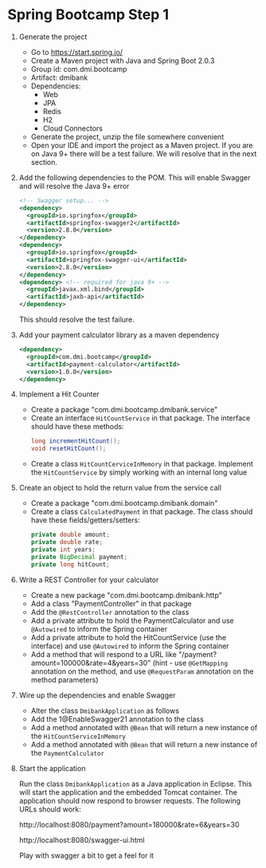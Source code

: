 # Spring Bootcamp Step 1

1. Generate the project

    - Go to https://start.spring.io/
    - Create a Maven project with Java and Spring Boot 2.0.3
    - Group id: com.dmi.bootcamp
    - Artifact: dmibank
    - Dependencies:
        - Web
        - JPA
        - Redis
        - H2
        - Cloud Connectors
    - Generate the project, unzip the file somewhere convenient
    - Open your IDE and import the project as a Maven project. If you are on Java 9+ there will be a test failure. We will resolve that in the next section.

2. Add the following dependencies to the POM. This will enable Swagger and will resolve the Java 9+ error

    ```xml
    <!-- Swagger setup... -->
    <dependency>
      <groupId>io.springfox</groupId>
      <artifactId>springfox-swagger2</artifactId>
      <version>2.8.0</version>
    </dependency>
    <dependency>
      <groupId>io.springfox</groupId>
      <artifactId>springfox-swagger-ui</artifactId>
      <version>2.8.0</version>
    </dependency>
    <dependency> <!-- required for java 9+ -->
      <groupId>javax.xml.bind</groupId>
      <artifactId>jaxb-api</artifactId>
    </dependency>
    ```

    This should resolve the test failure.

3. Add your payment calculator library as a maven dependency  

    ```xml
    <dependency>
      <groupId>com.dmi.bootcamp</groupId>
      <artifactId>payment-calculator</artifactId>
      <version>1.0.0</version>
    </dependency>
    ```

4. Implement a Hit Counter

    - Create a package "com.dmi.bootcamp.dmibank.service"
    - Create an interface `HitCountService` in that package. The interface should have these methods:
        ```java
        long incrementHitCount();
        void resetHitCount();
        ```
    - Create a class `HitCountCerviceInMemory` in that package. Implement the `HitCountService` by simply working with an internal long value

5. Create an object to hold the return value from the service call

    - Create a package "com.dmi.bootcamp.dmibank.domain"
    - Create a class `CalculatedPayment` in that package. The class should have these fields/getters/setters:
        ```java
        private double amount;
        private double rate;
        private int years;
        private BigDecimal payment;
        private long hitCount;
        ```

6. Write a REST Controller for your calculator

    - Create a new package "com.dmi.bootcamp.dmibank.http"
    - Add a class "PaymentController" in that package
    - Add the `@RestController` annotation to the class
    - Add a private attribute to hold the PaymentCalculator and use `@Autowired` to inform the Spring container
    - Add a private attribute to hold the HitCountService (use the interface) and use `@Autowired` to inform the Spring container
    - Add a method that will respond to a URL like "/payment?amount=100000&rate=4&years=30" (hint - use `@GetMapping` annotation on the method, and use `@RequestParam` annotation on the method parameters)

7. Wire up the dependencies and enable Swagger

    - Alter the class `DmibankApplication` as follows
    - Add the 1@EnableSwagger21 annotation to the class
    - Add a method annotated with `@Bean` that will return a new instance of the `HitCountServiceInMemory`
    - Add a method annotated with `@Bean` that will return a new instance of the `PaymentCalculator`

8. Start the application

    Run the class `DmibankApplication` as a Java application in Eclipse. This will start the application and the embedded Tomcat container. The application should now respond to browser requests. The following URLs should work:      

    http://localhost:8080/payment?amount=180000&rate=6&years=30

    http://localhost:8080/swagger-ui.html

    Play with swagger a bit to get a feel for it


